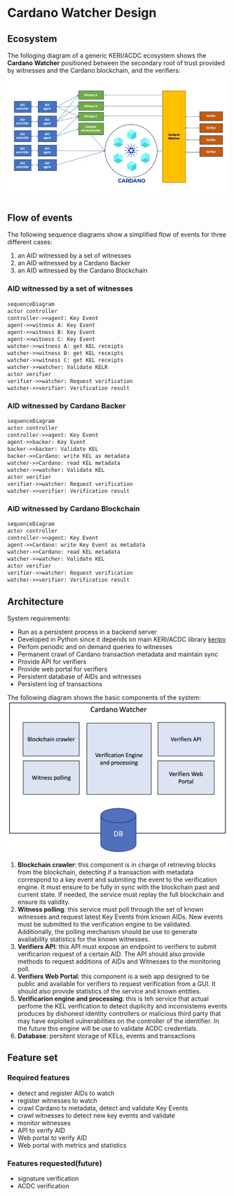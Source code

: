 # Cardano Watcher Design

## Ecosystem
The folloging diagram of a generic KERI/ACDC ecosystem shows the **Cardano Watcher** positioned between the secondary root of trust provided by witnesses and the Cardano blockchain, and the verifiers:
![Ecosystem](Cardano_Watcher_Ecosystem.jpg)

## Flow of events
The following sequence diagrams show a simplified flow of events for three different cases:
1. an AID witnessed by a set of witnesses
2. an AID witnessed by a Cardano Backer
3. an AID witnessed by the Cardano Blockchain

### AID witnessed by a set of witnesses
```mermaid
sequenceDiagram
actor controller
controller->>agent: Key Event
agent->>witness A: Key Event
agent->>witness B: Key Event
agent->>witness C: Key Event
watcher->>witness A: get KEL receipts
watcher->>witness B: get KEL receipts
watcher->>witness C: get KEL receipts
watcher->>watcher: Validate KELR
actor verifier
verifier->>watcher: Request verification
watcher->>verifier: Verification result
```
### AID witnessed by Cardano Backer
```mermaid
sequenceDiagram
actor controller
controller->>agent: Key Event
agent->>backer: Key Event
backer->>backer: Validate KEL
backer->>Cardano: write KEL as metadata
watcher->>Cardano: read KEL metadata
watcher->>watcher: Validate KEL
actor verifier
verifier->>watcher: Request verification
watcher->>verifier: Verification result
```
### AID witnessed by Cardano Blockchain
```mermaid
sequenceDiagram
actor controller
controller->>agent: Key Event
agent->>Cardano: write Key Event as metadata
watcher->>Cardano: read KEL metadata
watcher->>watcher: Validate KEL
actor verifier
verifier->>watcher: Request verification
watcher->>verifier: Verification result
```
## Architecture
System requirements:
* Run as a persistent process in a backend server
* Developed in Python since it depends on main KERI/ACDC library [keripy](https://github.com/WebOfTrust/keripy)
* Perfom periodic and on demand queries to witnesses
* Permanent crawl of Cardano transaction metadata and maintain sync
* Provide API for verifiers
* Provide web portal for verifiers
* Persistent database of AIDs and witnesses
* Persistent log of transactions

The following diagram shows the basic components of the system:
![Architecture](Architecture.jpg)
1. **Blockchain crawler**: this component is in charge of retrieving blocks from the blockchain, detecting if a transaction with metadata correspond to a key event and submiting the event to the verification engine. It must ensure to be fully in sync with the blockchain past and current state. If needed, the service must replay the full blockchain and ensure its validity. 
2. **Witness polling**: this service must poll through the set of known witnesses and request latest Key Events from known AIDs. New events must be submitted to the verification engine to be validated. Additionally, the polling mechanism should be use to generate availability statistics for the known witnesses.
3. **Verifiers API**: this API must expose an endpoint to verifiers to submit verificarion request of a certain AID. The API should also provide methods to request additions of AIDs and Witnesses to the monitoring poll. 
4. **Verifiers Web Portal**: this component is a web app designed to be public and available for verifiers to request verification from a GUI. It should also provide statistics of the service and known entities.
5. **Verificarion engine and processing**: this is teh service that actual perfome the KEL verification to detect duplicity and inconsistems events produces by dishonest identity controllers or malicious third party that may have exploited vulnerabilities on the controller of the identifier. In the future this engine will be use to validate ACDC credentials. 
6. **Database**: persitent storage of KELs, events and transactions

## Feature set
### Required features
* detect and register AIDs to watch
* register witnesses to watch
* crawl Cardano tx metadata, detect and validate Key Events
* crawl witnesses to detect new key events and validate
* monitor witnesses
* API to verify AID
* Web portal to verify AID
* Web portal with metrics and statistics

### Features requested(future)
* signature verification
* ACDC verification
